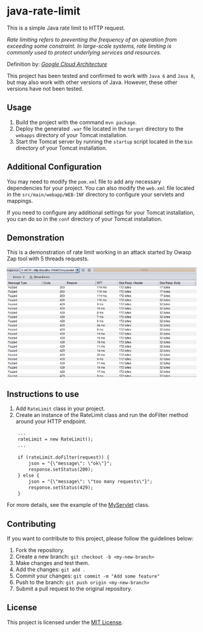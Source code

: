 ﻿# java-rate-limit

This is a simple Java rate limit to HTTP request.

_Rate limiting refers to preventing the frequency of an operation from exceeding some constraint. In large-scale systems, rate limiting is commonly used to protect underlying services and resources._

Definition by: [_Google Cloud Architecture_](https://cloud.google.com/architecture/rate-limiting-strategies-techniques)

This project has been tested and confirmed to work with `Java 6` and `Java 8`, but may also work with other versions of Java. However, these other versions have not been tested.

## Usage

1. Build the project with the command `mvn package`.
2. Deploy the generated `.war` file located in the `target` directory to the `webapps` directory of your Tomcat installation.
3. Start the Tomcat server by running the `startup` script located in the `bin` directory of your Tomcat installation.

## Additional Configuration

You may need to modify the `pom.xml` file to add any necessary dependencies for your project. You can also modify the `web.xml` file located in the `src/main/webapp/WEB-INF` directory to configure your servlets and mappings.

If you need to configure any additional settings for your Tomcat installation, you can do so in the `conf` directory of your Tomcat installation.

## Demonstration

This is a demonstration of rate limit working in an attack started by Owasp Zap tool with 5 threads requests.

![alt text](src/main/resources/demonstration.jpeg "Demonstration of rate limit working")

## Instructions to use

1. Add `RateLimit` class in your project.
2. Create an instance of the RateLimit class and run the doFilter method around your HTTP endpoint.

```
    ...
    rateLimit = new RateLimit();
    ...

    if (rateLimit.doFilter(request)) {
        json = "{\"message\": \"ok\"}";
        response.setStatus(200);			
    } else {
        json = "{\"message\": \"too many requests\"}";
        response.setStatus(429);
    }

```

For more details, see the example of the [MyServlet](https://github.com/mathunes/java-rate-limit/blob/main/src/main/java/MyServlet.java) class.

## Contributing

If you want to contribute to this project, please follow the guidelines below:

1. Fork the repository.
2. Create a new branch: `git checkout -b <my-new-branch>`
3. Make changes and test them.
4. Add the changes: `git add .`
5. Commit your changes: `git commit -m "Add some feature"`
6. Push to the branch: `git push origin <my-new-branch>`
7. Submit a pull request to the original repository.

## License

This project is licensed under the [MIT License](https://opensource.org/licenses/MIT).
